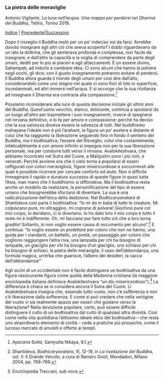 <link rel="stylesheet" href="../assets/style.css">

### La pietra delle meraviglie

Antonio Vigilante, _La luna nell’acqua. Una mappa per perdersi nel Dharma del Buddha_, Tethis, Torino 2019.

[Indice](index.md) | [Precedente](la-vertigine.md)|[Successivo](il-cuore.md)

Dopo il risveglio il Buddha restò per un po’ indeciso sul da farsi. Avrebbe dovuto insegnare agli altri ciò che aveva scoperto? I dubbi riguardavano da un lato la dottrina, che gli sembrava profonda e complessa, non facile da insegnare, e dall’altro la capacità e la voglia di comprendere da parte degli umani, dediti per lo più ai piaceri e agli attaccamenti. È un essere divino, Sahampati, ad indurlo a cambiare idea. Ci sono alcuni che hanno la polvere negli occhi, gli dice; con il giusto insegnamento potranno evitare di perdersi. Il Buddha allora guarda il mondo degli umani per così dire dall’alto, considerandolo come uno stagno nel quale ci sono fiori di loto in superficie, incontaminati, ed altri immersi nell’acqua. E si accorge che la sua riluttanza ad insegnare il Dharma era contraria alla compassione.[^66]

Possiamo riconsiderare alla luce di questa decisione iniziale gli ultimi anni del Buddha. Quest’uomo vecchio, stanco, dolorante, continua a spostarsi da un luogo all’altro per trasmettere i suoi insegnamenti, invece di spegnersi nel nirvana definitivo, e lo fa per amore e compassione: perché ha deciso che la sua salvezza doveva essere la salvezza di tutti. Nel buddhismo mahayana l’ideale non è più l’arahant, la figura un po’ austera e distante di colui che ha raggiunto la liberazione seguendo fino in fondo il sentiero del Buddha, ma il bodhisattva, l’essere del Risveglio, colui che costantemente, infaticabilmente e con amore infinito si impegna non per la sua liberazione personale, ma per condurre tutti verso il nirvana. Avalokiteshvara, che abbiamo incontrato nel Sutra del Cuore, e Mañjushri sono i più noti, e venerati. Perché avviene ora che il cielo torna a popolarsi di esseri raffigurati con colori meravigliosi, figure misericordiose e soccorrevoli alle quali è possibile ricorrere per cercare conforto ed aiuto. Non è difficile immaginare il rapido e duraturo successo di queste figure in quasi tutta l’Asia, man mano che il buddhismo si diffondeva. Ma il bodhisattva resta anche un modello da realizzare, la personificazione del tipo di essere umano che bisognerebbe sforzarsi di diventare. La sua è una radicalizzazione dell’etica della dedizione. Nel _Bodhicaryavatara_ di Shantideva così parla il bodhisattva: “Io mi do in balia di tutte le creature. Mi colpiscano pure, mi oltraggino, mi coprano di polvere! Giochino pure col mio corpo, lo deridano, ci si divertano. Io ho dato loro il mio corpo e tutto il resto mi è indifferente. Oh, mi facciano pur fare tutto ciò che a loro torna gradito! Soltanto, io non voglio essere causa di nocumento per alcuno”.[^67] E continua: “Io voglio essere un protettore per coloro che non ne hanno, una guida per i viandanti, un battello, un ponte, un passaggio per coloro che vogliono raggiungere l’altra riva, una lampada per chi ha bisogno di lampade, un giaciglio per chi ha bisogno d’un giaciglio, uno schiavo per chi ha bisogno di schiavi, la pietra delle meraviglie, il vaso dell’abbondanza, una formula magica, un’erba che guarisce, l’albero dei desideri, la vacca dell’abbondanza!”

Agli occhi di un occidentale non è facile distinguere un bodhisattva da una figura rassicurante figura come quella della Madonna cristiana (la maggiore enciclopedia italiana definisce Avalokiteshvara “un dio misericordioso”).[^68] La differenza è chiara se si considera ancora il Sutra del Cuore. Lì Avalokiteshvara insegna che, essendo tutto vuoto, non c’è sofferenza e non c’è liberazione dalla sofferenza. E come si può credere che nella vertigine del vuoto vi sia realmente spazio per esseri che guidano verso la liberazione? Nella devozione popolare, certo, può essere difficile distinguere il culto di un bodhisattva dal culto di qualsiasi altra divinità. Così come nella vita quotidiana l’altissimo ideale etico del bodhisattva – che resta uno straordinario elemento di civiltà – cede a pratiche più prosaiche, come il lucroso mercato di amuleti e offerte ai templi.

[^66]: *Ayacana Sutta*, Samyutta Nikaya, 6.1. 
[^67]: Shantideva, *Bodhicaryavatara*, III, 12-19, in *La rivelazione del Buddha*, vol. II: Il Grande Veicolo, a cura di Raniero Gnoli, Mondadori, Milano 2004, pp. 768-769. 
[^68]: Enciclopedia Treccani, sub voce. 
